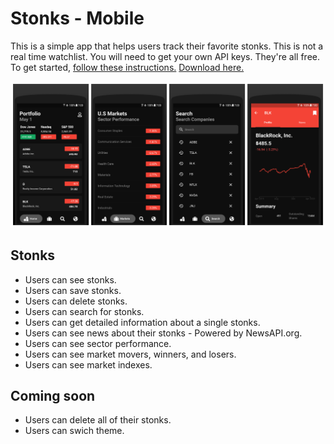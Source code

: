 # Stonks - Mobile
This is a simple app that helps users track their favorite stonks. This is not a real time watchlist. You will need to get your own API keys. They're all free. To get started, [follow these instructions.](https://github.com/JoshuaR503/Stock-Market-App/blob/master/lib/keys/api_keys.dart) [Download here.](https://play.google.com/store/apps/details?id=com.stonks.watchlist)

![Stock Market App](/images/picture.png)

## Stonks
- Users can see stonks.
- Users can save stonks.
- Users can delete stonks.
- Users can search for stonks.
- Users can get detailed information about a single stonks.
- Users can see news about their stonks - Powered by NewsAPI.org.
- Users can see sector performance.
- Users can see market movers, winners, and losers.
- Users can see market indexes.

## Coming soon
- Users can delete all of their stonks.
- Users can swich theme.
